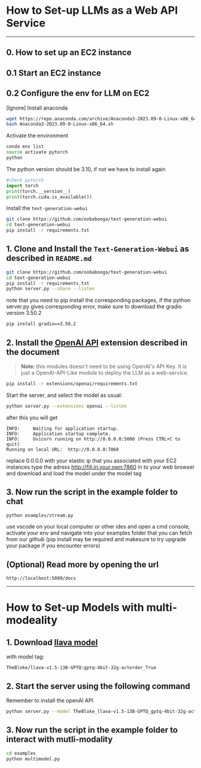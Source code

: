 # How to Set-up LLMs as a Web API Service

---

## 0. How to set up an EC2 instance

## 0.1 Start an EC2 instance

## 0.2 Configure the env for LLM on EC2

[Ignore] Install anaconda
```bash
wget https://repo.anaconda.com/archive/Anaconda3-2023.09-0-Linux-x86_64.sh
bash Anaconda3-2023.09-0-Linux-x86_64.sh
```

Activate the environment
```bash
conda env list
source activate pytorch
python
```

The python version should be 3.10, if not we have to install again


```python
#check pytorch
import torch
print(torch.__version__)
print(torch.cuda.is_available())
```

Install the `text-generation-webui`

```bash
git clone https://github.com/oobabooga/text-generation-webui
cd text-generation-webui
pip install -r requirements.txt
```

## 1. Clone and Install the `Text-Generation-Webui` as described in `README.md`

```bash
git clone https://github.com/oobabooga/text-generation-webui
cd text-generation-webui
pip install -r requirements.txt
python server.py --share --listen
```
note that you need to pip install the corresponding packages, if the python server.py gives corresponding error, make sure to download the gradio version 3.50.2

```bash
pip install gradio==3.50.2
```

## 2. Install the [OpenAI API](https://github.com/oobabooga/text-generation-webui/wiki/12-%E2%80%90-OpenAI-API) extension described in the document

> **Note**: this modules doesn't need to be using OpenAI's API Key. It is just a OpenAI-API-Like module to deploy the LLM as a web-service.

```bash
pip install -r extensions/openai/requirements.txt
```

Start the server, and select the model as usual:

```bash
python server.py --extensions openai --listen
```
after this you will get

```
INFO:     Waiting for application startup.
INFO:     Application startup complete.
INFO:     Uvicorn running on http://0.0.0.0:5000 (Press CTRL+C to quit)
Running on local URL:  http://0.0.0.0:7860
```
replace 0.0.0.0 with your elastic ip that you associated with your EC2 instances
type the adress http://fill.in.your.own:7860 in to your web browser and download and load the model under the model tag

## 3. Now run the script in the example folder to chat

```bash
python examples/stream.py
```
use vscode on your local computer or other ides and open a cmd console, activate your env and navigate into your examples folder that you can fetch from our github
(pip install may be required and makesure to try upgrade your package if you encounter errors)

## (Optional) Read more by opening the url
```
http://localhost:5000/docs
```
---

# How to Set-up Models with multi-modeality

## 1. Download [llava model](https://huggingface.co/TheBloke/llava-v1.5-13B-GPTQ)

with model tag:

`TheBloke/llava-v1.5-13B-GPTQ:gptq-4bit-32g-actorder_True`

## 2. Start the server using the following command

Remember to install the openAI API

```bash
python server.py --model TheBloke_llava-v1.5-13B-GPTQ_gptq-4bit-32g-actorder_True --multimodal-pipeline llava-v1.5-13b --disable_exllama --loader autogptq --api --extensions multimodal --listen
```

## 3. Now run the script in the example folder to interact with mutli-modality

```bash
cd examples
python multimodel.py
```
